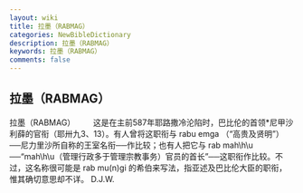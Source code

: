```yaml
---
layout: wiki
title: 拉墨（RABMAG）
categories: NewBibleDictionary
description: 拉墨（RABMAG）
keywords: 拉墨（RABMAG）
comments: false
---
```


## 拉墨（RABMAG）



拉墨（RABMAG）
　　这是在主前587年耶路撒冷沦陷时，巴比伦的首领*尼甲沙利薛的官衔（耶卅九3、13）。有人曾将这职衔与 rabu emga （“高贵及贤明”）──尼力里沙所自称的王室名衔──作比较；也有人把它与 rab mah\h\u ──“mah\h\u（管理行政多于管理宗教事务）官员的首长”──这职衔作比较。不过，这名称很可能是 rab mu(n)gi 的希伯来写法，指亚述及巴比伦大臣的职衔，惟其确切意思却不详。
D.J.W.




